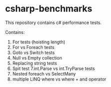 # csharp-benchmarks
This repository contains c# performance tests.

Contains:
1. For tests (hoisting length)
2. For vs Foreach tests
3. Goto vs Switch tests
4. Null vs Empty collection
5. Replacing string tests
6. Spit test
7.int.Parse vs int.TryParse tests
8. Nested foreach vs SelectMany
9. multiple LINQ where vs where + and operator
